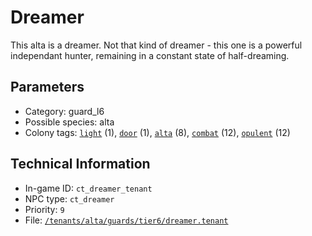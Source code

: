 # Dreamer

This alta is a dreamer. Not that kind of dreamer - this one is a powerful independant hunter, remaining in a constant state of half-dreaming.

## Parameters

- Category: guard_l6
- Possible species: alta
- Colony tags: [`light`](https://ceterai.github.io/MyEnternia/Wiki/Tags/Light) (1), [`door`](https://ceterai.github.io/MyEnternia/Wiki/Tags/Door) (1), [`alta`](https://ceterai.github.io/MyEnternia/Wiki/Tags/Alta) (8), [`combat`](https://ceterai.github.io/MyEnternia/Wiki/Tags/Combat) (12), [`opulent`](https://ceterai.github.io/MyEnternia/Wiki/Tags/Opulent) (12)

## Technical Information

- In-game ID: `ct_dreamer_tenant`
- NPC type: `ct_dreamer`
- Priority: `9`
- File: [`/tenants/alta/guards/tier6/dreamer.tenant`](https://github.com/Ceterai/Enternia/blob/main/tenants/alta/guards/tier6/dreamer.tenant)
